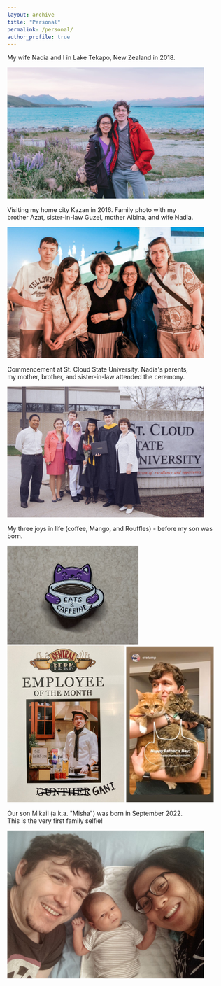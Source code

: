 ```yaml
---
layout: archive
title: "Personal"
permalink: /personal/
author_profile: true
---
```


My wife Nadia and I in Lake Tekapo, New Zealand in 2018.

<img src="/images/new_zealand_2019.jpg" width ="450">


Visiting my home city Kazan in 2016. Family photo with my <br>
brother Azat, sister-in-law Guzel, mother Albina, and wife Nadia.

<img src="/images/kazan_2017.jpg" width ="450">


Commencement at St. Cloud State University. Nadia's parents, <br>
my mother, brother, and sister-in-law attended the ceremony.

<img src="/images/scsu_commencement.jpg" width ="450">


My three joys in life (coffee, Mango, and Rouffles) - before my son was born.

<img src="/images/pin.jpeg" width ="300"> <img src="/images/barrista.jpeg" width ="268"> <img src="/images/fathers_day.jpeg" width ="200"> 


Our son Mikail (a.k.a. "Misha") was born in September 2022. <br>
This is the very first family selfie!

<img src="/images/family_selfie_sep2022.jpeg" width ="450">
